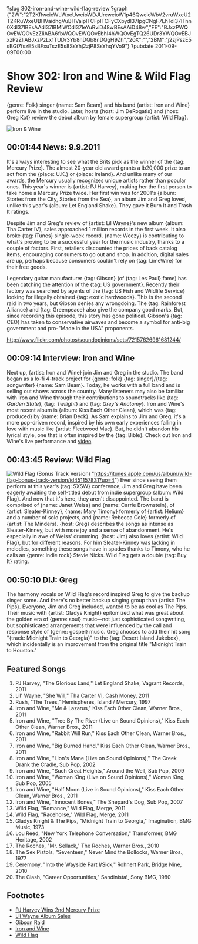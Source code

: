?slug 302-iron-and-wine-wild-flag-review
?graph {"2W":"2T2KRweioWuWxeUweioWDJUreweioW1p46QweioWbV2vruWxeU2T2KRuWxeUBHVaidhgVuBHVaiplTCFplTCFyCXbydl37IpgCNgF7LhTdl37ITnn0Xdl37IBEsAAdl37IBMlWCdl37IeYuRviD48wBEsAAiD48w","FE":"BJxzPWQOvEWQOvEzZIiABA6fbWQOvEWQOvEbhI4hWQOvEgTQ26UDr3YWQOvEBJxzPzZIiABJxzPzLx1TUDr3Yb8nDQb8nDQgH9Zh","20X":"","2BM":"j2zjPszE5sBGi7fszE5sBFxuTszE5s8SsYhj2zjP8SsYhqYVo9"}
?pubdate 2011-09-09T00:00

# Show 302: Iron and Wine & Wild Flag Review
{genre: Folk} singer {name: Sam Beam} and his band {artist: Iron and Wine} perform live in the studio. Later, hosts {host: Jim DeRogatis} and {host: Greg Kot} review the debut album by female supergroup {artist: Wild Flag}.

![Iron & Wine](http://static.soundopinions.org/images/2011/ironwine.jpg)


## 00:01:44 News: 9.9.2011
It's always interesting to see what the Brits pick as the winner of the {tag: Mercury Prize}. The almost 20-year old award grants a lb20,000 prize to an act from the {place: U.K.} or {place: Ireland}. And unlike many of our awards, the Mercury usually recognizes unique artists rather than popular ones. This year's winner is {artist: PJ Harvey}, making her the first person to take home a Mercury Prize twice. Her first win was for 2001's {album: Stories from the City, Stories from the Sea}, an album Jim and Greg loved, unlike this year's {album: Let England Shake}. They gave it Burn It and Trash It ratings.

Despite Jim and Greg's review of {artist: Lil Wayne}'s new album {album: Tha Carter IV}, sales approached 1 million records in the first week. It also broke {tag: iTunes} single-week record. {name: Weezy} is contributing to what's proving to be a successful year for the music industry, thanks to a couple of factors. First, retailers discounted the prices of back catalog items, encouraging consumers to go out and shop. In addition, digital sales are up, perhaps because consumers couldn't rely on {tag: LimeWire} for their free goods.

Legendary guitar manufacturer {tag: Gibson} (of {tag: Les Paul} fame) has been catching the attention of the {tag: US government}. Recently their factory was searched by agents of the {tag: US Fish and Wildlife Service} looking for illegally obtained {tag: exotic hardwoods}. This is the second raid in two years, but Gibson denies any wrongdoing. The {tag: Rainforest Alliance} and {tag: Greenpeace} also give the company good marks. But, since recording this episode, this story has gone political. Gibson's {tag: CEO} has taken to conservative airwaves and become a symbol for anti-big government and pro-"Made in the USA" proponents.

http://www.flickr.com/photos/soundopinions/sets/72157626961681244/

## 00:09:14 Interview: Iron and Wine
Next up, {artist: Iron and Wine} join Jim and Greg in the studio. The band began as a lo-fi 4-track project for {genre: folk} {tag: singer}/{tag: songwriter} {name: Sam Beam}. Today, he works with a full band and is selling out shows across the country. Many listeners may also be familiar with Iron and Wine through their contributions to soundtracks like {tag: *Garden State*}, {tag: *Twilight*} and {tag: *Grey's Anatomy*}. Iron and Wine's most recent album is {album: Kiss Each Other Clean}, which was {tag: produced} by {name: Brian Deck}. As Sam explains to Jim and Greg, it's a more pop-driven record, inspired by his own early experiences falling in love with music like {artist: Fleetwood Mac}. But, he didn't abandon his lyrical style, one that is often inspired by the {tag: Bible}. Check out Iron and Wine's live performance and [video](https://vimeo.com/groups/205284).

## 00:43:45 Review: Wild Flag
![Wild Flag (Bonus Track Version)](http://is4.mzstatic.com/image/thumb/Music/v4/fb/48/ca/fb48ca9b-0cb6-983d-7286-8395161de3a3/source/600x600bb.jpg "75290952/451157831")
"https://itunes.apple.com/us/album/wild-flag-bonus-track-version/id451157831?uo=4")
Ever since seeing them perform at this year's {tag: SXSW} conference, Jim and Greg have been eagerly awaiting the self-titled debut from indie supergroup {album: Wild Flag}. And now that it's here, they aren't disappointed. The band is comprised of {name: Janet Weiss} and {name: Carrie Brownstein}, of {artist: Sleater-Kinney}, {name: Mary Timony} formerly of {artist: Helium} and a number of solo projects, and {name: Rebecca Cole} formerly of {artist: The Minders}. {host: Greg} describes the songs as intense as Sleater-Kinney, but with more joy and a sense of abandonment. He's especially in awe of Weiss' drumming. {host: Jim} also loves {artist: Wild Flag}, but for different reasons. For him Sleater-Kinney was lacking in melodies, something these songs have in spades thanks to Timony, who he calls an {genre: indie rock} Stevie Nicks. Wild Flag gets a double {tag: Buy It} rating.

## 00:50:10 DIJ: Greg
The harmony vocals on Wild Flag's record inspired Greg to give the backup singer some. And there's no better backup singing group than {artist: The Pips}. Everyone, Jim and Greg included, wanted to be as cool as The Pips. Their music with {artist: Gladys Knight} epitomized what was great about the golden era of {genre: soul} music—not just sophisticated songwriting, but sophisticated arrangements that were influenced by the call and response style of {genre: gospel} music. Greg chooses to add their hit song "{track: Midnight Train to Georgia}" to the {tag: Desert Island Jukebox}, which incidentally is an improvement from the original title "Midnight Train to Houston."

## Featured Songs
1. PJ Harvey, "The Glorious Land," Let England Shake, Vagrant Records, 2011
2. Lil' Wayne, "She Will," Tha Carter VI, Cash Money, 2011
3. Rush, "The Trees," Hemispheres, Island / Mercury, 1997
4. Iron and Wine, "Me & Lazarus," Kiss Each Other Clean, Warner Bros., 2011
5. Iron and Wine, "Tree By The River (Live on Sound Opinions)," Kiss Each Other Clean, Warner Bros., 2011
6. Iron and Wine, "Rabbit Will Run," Kiss Each Other Clean, Warner Bros., 2011
7. Iron and Wine, "Big Burned Hand," Kiss Each Other Clean, Warner Bros., 2011
8. Iron and Wine, "Lion's Mane (Live on Sound Opinions)," The Creek Drank the Cradle, Sub Pop, 2002
9. Iron and Wine, "Such Great Heights," Around the Well, Sub Pop, 2009
10. Iron and Wine, "Woman King (Live on Sound Opinions)," Woman King, Sub Pop, 2005
11. Iron and Wine, "Half Moon (Live in Sound Opinions)," Kiss Each Other Clean, Warner Bros., 2011
12. Iron and Wine, "Innocent Bones," The Shepard's Dog, Sub Pop, 2007
13. Wild Flag, "Romance," Wild Flag, Merge, 2011
14. Wild Flag, "Racehorse," Wild Flag, Merge, 2011
15. Gladys Knight & The Pips, "Midnight Train to Georgia," Imagination, BMG Music, 1973
16. Lou Reed, "New York Telephone Conversation," Transformer, BMG Heritage, 2002
17. The Roches, "Mr. Sellack," The Roches, Warner Bros., 2010
18. The Sex Pistols, "Seventeen," Never Mind the Bollocks, Warner Bros., 1977
19. Ceremony, "Into the Wayside Part I/Sick," Rohnert Park, Bridge Nine, 2010
20. The Clash, "Career Opportunities," Sandinista!, Sony BMG, 1980

## Footnotes
- [PJ Harvey Wins 2nd Mercury Prize](http://www.bbc.com/news/entertainment-arts-14815129)
- [Lil Wayne Album Sales](http://artsbeat.blogs.nytimes.com/2011/09/07/big-sales-for-lil-waynes-new-album/?_r=0)
- [Gibson Raid](http://www.wsj.com/articles/SB10001424053111903895904576542942027859286)
- [Iron and Wine](http://www.ironandwine.com/)
- [Wild Flag](https://www.mergerecords.com/wild-flag)
